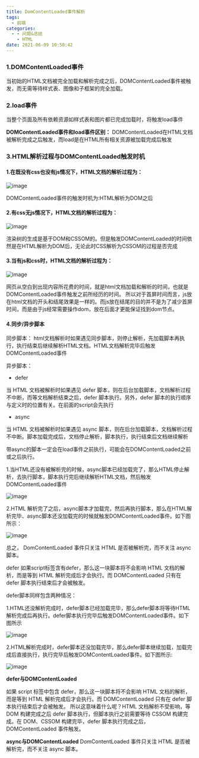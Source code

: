 ```yaml
---
title: DomContentLoaded事件解析
tags:
  - 前端
categories:
  - - 问题&总结
    - HTML
date: 2021-06-09 10:50:42
---
```


### 1.DOMContentLoaded事件

当初始的HTML文档被完全加载和解析完成之后，DOMContentLoaded事件被触发，而无需等待样式表、图像和子框架的完全加载。

### 2.load事件

当整个页面及所有依赖资源如样式表和图片都已完成加载时，将触发load事件

**DOMContentLoaded事件和load事件区别：**
DOMContentLoaded在HTML文档被解析完成之后触发，而load是在HTML所有相关资源被加载完成后触发

### 3.HTML解析过程与DOMContentLoaded触发时机

#### 1.在既没有css也没有js情况下，HTML文档的解析过程为：

![image](/images/domcontentload/domcontentload1.jpg)

DOMContentLoaded事件的触发时机为:HTML解析为DOM之后

#### 2.有css无js情况下，HTML文档的解析过程为：

![image](/images/domcontentload/domcontent2.jpg)

渲染树的生成是基于DOM和CSSOM的。但是触发DOMContentLoaded的时间依然是在HTML解析为DOM后，无论此时CSS解析为CSSOM的过程是否完成

#### 3.当有js和css时，HTML文档的解析过程为：

![image](/images/domcontentload/domcontent3.jpg)

网页从空白到出现内容所花费的时间，就是html文档加载和解析的时间，也就是DOMContentLoaded事件触发之前所经历的时间。
所以对于首屏时间而言，js放在html文档的开头和结尾效果是一样的。而js放在结尾的目的并不是为了减少首屏时间，而是由于js经常需要操作dom，放在后面才更能保证找到dom节点。

#### 4.同步/异步脚本

同步脚本：
html文档解析时如果遇见同步脚本，则停止解析，先加载脚本再执行，执行结束后继续解析HTML文档。HTML文档解析完毕后触发DOMContentLoaded事件

异步脚本：

+ defer

当 HTML 文档被解析时如果遇见 defer 脚本，则在后台加载脚本，文档解析过程不中断，而等文档解析结束之后，defer 脚本执行。另外，defer 脚本的执行顺序与定义时的位置有关。在前面的script会先执行

+ async

当 HTML 文档被解析时如果遇见 async 脚本，则在后台加载脚本，文档解析过程不中断。脚本加载完成后，文档停止解析，脚本执行，执行结束后文档继续解析

带async的脚本一定会在load事件之前执行，可能会在DOMContentLoaded之前或之后执行。

1.当HTML还没有被解析完的时候，async脚本已经加载完了，那么HTML停止解析，去执行脚本，脚本执行完后继续解析HTML文档，然后触发DOMContentLoaded事件

![image](/images/domcontentload/domcontent4.jpg)

2.HTML 解析完了之后，async脚本才加载完，然后再执行脚本，那么在HTML解析完毕、async脚本还没加载完的时候就触发DOMContentLoaded事件。如下图所示：

![image](/images/domcontentload/domcontent5.jpg)

总之， DomContentLoaded 事件只关注 HTML 是否被解析完，而不关注 async 脚本。

defer
如果script标签含有defer，那么这一块脚本将不会影响 HTML 文档的解析，而是等到 HTML 解析完成后才会执行。而 DOMContentLoaded 只有在 defer 脚本执行结束后才会被触发。

defer脚本同样包含两种情况：

1.HTML还没解析完成时，defer脚本已经加载完毕，那么defer脚本将等待HTML解析完成后再执行。defer脚本执行完毕后触发DOMContentLoaded事件。如下图所示

![image](/images/domcontentload/domcontent6.png)

2.HTML解析完成时，defer脚本还没加载完毕，那么defer脚本继续加载，加载完成后直接执行，执行完毕后触发DOMContentLoaded事件。如下图所示:

![image](/images/domcontentload/domcontent7.png)

<b>defer与DOMContentLoaded</b>

如果 script 标签中包含 defer，那么这一块脚本将不会影响 HTML 文档的解析，而是等到 HTML 解析完成后才会执行。而 DOMContentLoaded 只有在 defer 脚本执行结束后才会被触发。 所以这意味着什么呢？HTML 文档解析不受影响，等 DOM 构建完成之后 defer 脚本执行，但脚本执行之前需要等待 CSSOM 构建完成。在 DOM、CSSOM 构建完毕，defer 脚本执行完成之后，DOMContentLoaded 事件触发。

<b>async与DOMContentLoaded</b>
 DomContentLoaded 事件只关注 HTML 是否被解析完，而不关注 async 脚本。